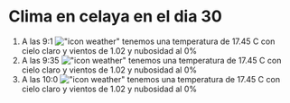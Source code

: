 # Clima en celaya en el dia 30

1. A las 9:1 !["icon weather"](http://openweathermap.org/img/w/01d.png) tenemos una temperatura de 17.45 C con cielo claro y  vientos de 1.02 y nubosidad al 0%
1. A las 9:35 !["icon weather"](http://openweathermap.org/img/w/01d.png) tenemos una temperatura de 17.45 C con cielo claro y  vientos de 1.02 y nubosidad al 0%
1. A las 10:0 !["icon weather"](http://openweathermap.org/img/w/01d.png) tenemos una temperatura de 17.45 C con cielo claro y  vientos de 1.02 y nubosidad al 0%
